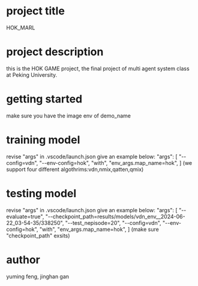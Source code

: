 # project title
HOK_MARL

# project description
this is the HOK GAME project, the final project of multi agent system class at Peking University.

# getting started
make sure you have the image env of demo_name

# training model
revise "args" in .vscode/launch.json
give an example below:
 "args": [
        "--config=vdn",
        "--env-config=hok",
        "with",
        "env_args.map_name=hok",
            ]
(we support four different algothrims:vdn,nmix,qatten,qmix)

# testing model
revise "args" in .vscode/launch.json
give an example below:
 "args": [
        "--evaluate=true",
        "--checkpoint_path=results/models/vdn_env__2024-06-22_03-54-35/338250",
        "--test_nepisode=20",
        "--config=vdn",
        "--env-config=hok",
        "with",
        "env_args.map_name=hok",
            ]
(make sure "checkpoint_path" exsits)

# author
yuming feng, jinghan gan